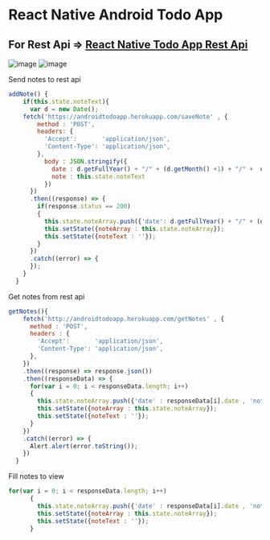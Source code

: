 # React Native Android Todo App

## For Rest Api => [React Native Todo App Rest Api](https://github.com/spolat/android-note-app-service)
  ![image](https://user-images.githubusercontent.com/25878632/27616685-24803504-5bba-11e7-836b-ec1972fbfed7.png)
  ![image](https://user-images.githubusercontent.com/25878632/27616725-7690b7b0-5bba-11e7-8ffd-e20e1fac77b0.png)

Send notes to rest api
```javascript
addNote() {
    if(this.state.noteText){
      var d = new Date();
    fetch('https://androidtodoapp.herokuapp.com/saveNote' , {
        method : 'POST',
        headers: {
          'Accept':       'application/json',
          'Content-Type': 'application/json',
        },
          body : JSON.stringify({
            date : d.getFullYear() + "/" + (d.getMonth() +1) + "/" +  d.getDate(),
            note : this.state.noteText
          })
      })
      .then((response) => {
        if(response.status == 200)
        {
          this.state.noteArray.push({'date': d.getFullYear() + "/" + (d.getMonth() +1) + "/" +  d.getDate() , 'note': this.state.noteText});
          this.setState({noteArray : this.state.noteArray});
          this.setState({noteText : ''});
        }
      })
      .catch((error) => {
      });
    }
  }
```
Get notes from rest api
```javascript
getNotes(){
    fetch('http://androidtodoapp.herokuapp.com/getNotes' , {
      method : 'POST',
      headers : {
        'Accept':       'application/json',
        'Content-Type': 'application/json',
      },
    })
    .then((response) => response.json())
    .then((responseData) => {
      for(var i = 0; i < responseData.length; i++)
      {
        this.state.noteArray.push({'date' : responseData[i].date , 'note' : responseData[i].note});
        this.setState({noteArray : this.state.noteArray});
        this.setState({noteText : ''});
      }
    })
    .catch((error) => {
      Alert.alert(error.toString());
    })
  }
```
Fill notes to view
```javascript
for(var i = 0; i < responseData.length; i++)
      {
        this.state.noteArray.push({'date' : responseData[i].date , 'note' : responseData[i].note});
        this.setState({noteArray : this.state.noteArray});
        this.setState({noteText : ''});
      }
```
